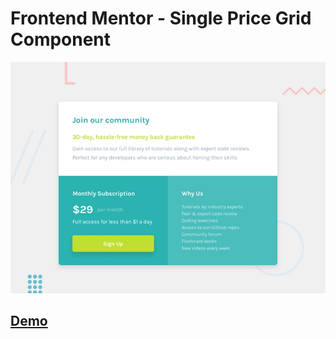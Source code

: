 # Frontend Mentor - Single Price Grid Component

![Design preview for the Single Price Grid Component coding challenge](./design/desktop-preview.jpg)

## [Demo](https://single-price-grid-component.carolinavero.now.sh)
